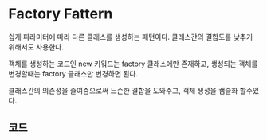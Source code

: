 # Factory Fattern

쉽게 파라미터에 따라 다른 클래스를 생성하는 패턴이다.
클래스간의 결합도를 낮추기 위해서도 사용한다.

객체를 생성하는 코드인 new 키워드는 factory 클래스에만 존재하고, 생성되는 객체를 변경할때는 factory 클래스만 변경하면 된다.

클래스간의 의존성을 줄여줌으로써 느슨한 결합을 도와주고, 객체 생성을 캠슐화 할수있다.

## 코드
```
    
```